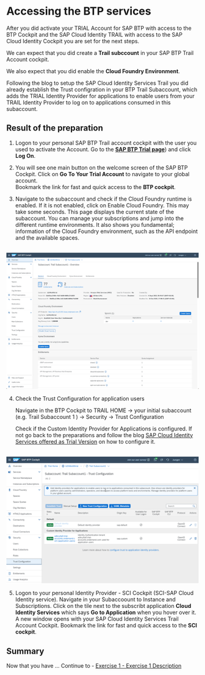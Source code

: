 # Accessing the BTP services

After you did activate your TRIAL Account for SAP BTP with access to the BTP Cockpit and the SAP Cloud Identity TRAIL with access to the SAP Cloud Identity Cockpit you are set for the next steps.

We can expect that you did create a **Trail subccount** in your SAP BTP Trail Account cockpit.

We also expect that you did enable the **Cloud Foundry Environment**.

Following the blog to setup the SAP Cloud Identity Services Trail you did already establish the Trust configration in your BTP Trail Subaccount, which adds the TRIAL Identity Provider  for applications to enable users from your TRAIL Identity Provider to log on to applications consumed in this subaccount.

## Result of the preparation

1. Logon to your personal SAP BTP Trail account cockpit with the user you used to activate the Account. Go to the [**SAP BTP Trial page**](https://account.hanatrial.ondemand.com/trial/#/home/trial)) and click **Log On**.

2. You will see one main button on the welcome screen of the SAP BTP Cockpit. Click on **Go To Your Trial Account** to navigate to your global account.  
   Bookmark the link for fast and quick access to the **BTP cockpit**.

3. Navigate to the subaccount and check if the Cloud Foundry runtime is enabled. If it is not enabled, click on Enable Cloud Foundry. This may take some seconds. This page displays the current state of the subaccount. You can manage your subscriptions and jump into the different runtime environments. It also shows you fundamental; information of the Cloud Foundry environment, such as the API endpoint and the available spaces.

<br>![](/exercises/ex0/images/Subaccount%20Overview.png)

4. Check the Trust Configuration for application users

   Navigate in the  BTP Cockpit to TRAIL HOME -> your initial subaccount (e.g. Trail Subaccount 1 ) -> Security -> Trust Configuration

   Check if the Custom Identity Provider for Applications is configured. If not go back to the preparations and follow the blog [SAP Cloud Identity Services offered as Trial Version](https://blogs.sap.com/2023/04/13/sap-cloud-identity-services-offered-as-trial-version/) on how to configure it.

<br>![](/exercises/ex0/images/Subaccoount1_TrustConfiguration.png)

5. Logon to your personal Identity Provider - SCI Cockpit (SCI-SAP Cloud Identity service). Navigate in your Subaccoount to Instance and Subscriptions. Click on the tile next to the subscribt application **Cloud Identity Services** which says **Go to Application** when you hover over it. A new window opens with your SAP Cloud Identity Services Trail Account Cockpit. Bookmark the link for fast and quick access to the **SCI cockpit**.


## Summary

Now that you have ... 
Continue to - [Exercise 1 - Exercise 1 Description](../ex1/README.md)
